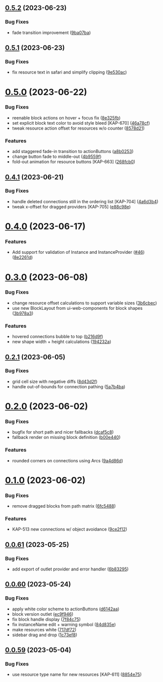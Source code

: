 ## [0.5.2](https://github.com/kapetacom/ui-web-plan-editor/compare/v0.5.1...v0.5.2) (2023-06-23)


### Bug Fixes

* fade transition improvement ([9ba07ba](https://github.com/kapetacom/ui-web-plan-editor/commit/9ba07ba284a83be4943165e79d2d717e41891b75))

## [0.5.1](https://github.com/kapetacom/ui-web-plan-editor/compare/v0.5.0...v0.5.1) (2023-06-23)


### Bug Fixes

* fix resource text in safari and simplify clipping ([9e530ac](https://github.com/kapetacom/ui-web-plan-editor/commit/9e530acfb25d4b4919b5e693ccdc69a077eeb7a4))

# [0.5.0](https://github.com/kapetacom/ui-web-plan-editor/compare/v0.4.1...v0.5.0) (2023-06-22)


### Bug Fixes

* reenable block actions on hover + focus fix ([8e325fb](https://github.com/kapetacom/ui-web-plan-editor/commit/8e325fb193b28048f0cb5f6b31d8866e2a95f219))
* set explicit block text color to avoid style bleed [KAP-670] ([46a78cf](https://github.com/kapetacom/ui-web-plan-editor/commit/46a78cf9016683f0c858243bef3538bfdee0344e))
* tweak resource action offset for resources w/o counter ([8578d21](https://github.com/kapetacom/ui-web-plan-editor/commit/8578d2198cafada10bd98a79a8e7cb2240e13c37))


### Features

* add staggered fade-in transition to actionButtons ([a8b0253](https://github.com/kapetacom/ui-web-plan-editor/commit/a8b0253cafb9acfe8d4121657e1a82fbdd6dbc81))
* change button fade to middle-out ([4b9559f](https://github.com/kapetacom/ui-web-plan-editor/commit/4b9559faec4ea901e411a7e4576936b5b88ef69d))
* fold-out animation for resource buttons [KAP-663] ([268fcb0](https://github.com/kapetacom/ui-web-plan-editor/commit/268fcb084a1116698a10205da1a8d0b6d1aee44d))

## [0.4.1](https://github.com/kapetacom/ui-web-plan-editor/compare/v0.4.0...v0.4.1) (2023-06-21)


### Bug Fixes

* handle deleted connections still in the ordering list [KAP-704] ([4a6d3b4](https://github.com/kapetacom/ui-web-plan-editor/commit/4a6d3b40c34e7235115e6d96b0bd4da671571197))
* tweak x-offset for dragged providers [KAP-705] ([e88c98e](https://github.com/kapetacom/ui-web-plan-editor/commit/e88c98e84ebc3aef36660e71cded83dcd2bd6556))

# [0.4.0](https://github.com/kapetacom/ui-web-plan-editor/compare/v0.3.0...v0.4.0) (2023-06-17)


### Features

* Add support for validation of Instance and InstanceProvider ([#46](https://github.com/kapetacom/ui-web-plan-editor/issues/46)) ([8e2261d](https://github.com/kapetacom/ui-web-plan-editor/commit/8e2261deca509dde657757e381db284221c3992c))

# [0.3.0](https://github.com/kapetacom/ui-web-plan-editor/compare/v0.2.1...v0.3.0) (2023-06-08)

### Bug Fixes

-   change resource offset calculations to support variable sizes ([3b6cbec](https://github.com/kapetacom/ui-web-plan-editor/commit/3b6cbecf89521b44e68183aa94e4b3d72258ba71))
-   use new BlockLayout from ui-web-components for block shapes ([3b978a3](https://github.com/kapetacom/ui-web-plan-editor/commit/3b978a34e61a11a49feac96e4e835c832f57bf39))

### Features

-   hovered connections bubble to top ([b216d9f](https://github.com/kapetacom/ui-web-plan-editor/commit/b216d9f24fbb66d507c5c14fb4bcc2bb3d1cad18))
-   new shape width + height calculations ([194232a](https://github.com/kapetacom/ui-web-plan-editor/commit/194232a5e1be50fd78d10622758b7655f238d1b6))

## [0.2.1](https://github.com/kapetacom/ui-web-plan-editor/compare/v0.2.0...v0.2.1) (2023-06-05)

### Bug Fixes

-   grid cell size with negative diffs ([8d43d2f](https://github.com/kapetacom/ui-web-plan-editor/commit/8d43d2faff156c8f8ba477866cf8e277316b6437))
-   handle out-of-bounds for connection pathing ([5a7b4ba](https://github.com/kapetacom/ui-web-plan-editor/commit/5a7b4baf8ba269fe72d1354835176a50fa2bc46d))

# [0.2.0](https://github.com/kapetacom/ui-web-plan-editor/compare/v0.1.0...v0.2.0) (2023-06-02)

### Bug Fixes

-   bugfix for short path and nicer fallbacks ([dcaf5c8](https://github.com/kapetacom/ui-web-plan-editor/commit/dcaf5c88a8a5f9d36f70a74435b40f123fd735e4))
-   fallback render on missing block definition ([b00e440](https://github.com/kapetacom/ui-web-plan-editor/commit/b00e4409ed5ed5f5900ae5eea8d3c7867c87e74e))

### Features

-   rounded corners on connections using Arcs ([9a4d86d](https://github.com/kapetacom/ui-web-plan-editor/commit/9a4d86d7b883535499dc0fd3b71267463d1cfe20))

# [0.1.0](https://github.com/kapetacom/ui-web-plan-editor/compare/v0.0.61...v0.1.0) (2023-06-02)

### Bug Fixes

-   remove dragged blocks from path matrix ([6fc5488](https://github.com/kapetacom/ui-web-plan-editor/commit/6fc54889fa66279d99bf774bcae215b0585cfffd))

### Features

-   KAP-513 new connections w/ object avoidance ([9ce2f12](https://github.com/kapetacom/ui-web-plan-editor/commit/9ce2f125cfed92de1f9609bb3042015408cffa07))

## [0.0.61](https://github.com/kapetacom/ui-web-plan-editor/compare/v0.0.60...v0.0.61) (2023-05-25)

### Bug Fixes

-   add export of outlet provider and error handler ([6b83295](https://github.com/kapetacom/ui-web-plan-editor/commit/6b83295a042602632f68192de77c8ce4cf1850ac))

## [0.0.60](https://github.com/kapetacom/ui-web-plan-editor/compare/v0.0.59...v0.0.60) (2023-05-24)

### Bug Fixes

-   apply white color scheme to actionButtons ([d6142aa](https://github.com/kapetacom/ui-web-plan-editor/commit/d6142aadc44f6d831c022512b1640c003f41d123))
-   block version outlet ([ec9f946](https://github.com/kapetacom/ui-web-plan-editor/commit/ec9f94655be3bbc5b459dc5bf9d8a1a81b7bb70e))
-   fix block handle display ([7f84c75](https://github.com/kapetacom/ui-web-plan-editor/commit/7f84c756829a96cef234b02457fcc6437e65cd94))
-   fix instanceName edit + warning symbol ([84d835e](https://github.com/kapetacom/ui-web-plan-editor/commit/84d835e6c662049490cb6a2a3092749742f99b72))
-   make resources white ([717df72](https://github.com/kapetacom/ui-web-plan-editor/commit/717df72353fefac26d9830af3484cb52461ad9cf))
-   sidebar drag and drop ([1c73ef8](https://github.com/kapetacom/ui-web-plan-editor/commit/1c73ef81377dae3ea6a8ec89b71b8085e9c444c0))

## [0.0.59](https://github.com/kapetacom/ui-web-plan-editor/compare/v0.0.58...v0.0.59) (2023-05-04)

### Bug Fixes

-   use resource type name for new resources [KAP-611] ([8854e75](https://github.com/kapetacom/ui-web-plan-editor/commit/8854e751e5d17e88848aa0eccc2f2c689fdd1193))
